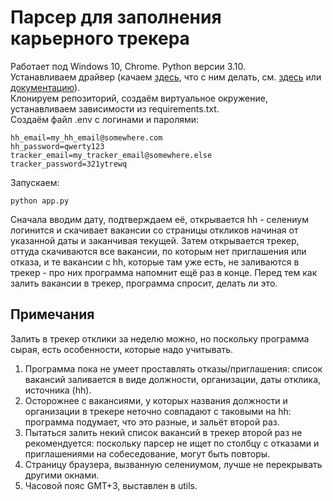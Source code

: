 # Парсер для заполнения карьерного трекера
Работает под Windows 10, Chrome. Python версии 3.10.  
Устанавливаем драйвер (качаем [здесь](https://sites.google.com/chromium.org/driver/), что с ним делать, см. [здесь](https://selenium-python.com/install-chromedriver-chrome) или [документацию](https://selenium-python.readthedocs.io/installation.html)).  
Клонируем репозиторий, создаём виртуальное окружение, устанавливаем зависимости из requirements.txt.  
Создаём файл .env с логинами и паролями:
```
hh_email=my_hh_email@somewhere.com
hh_password=qwerty123
tracker_email=my_tracker_email@somewhere.else
tracker_password=321ytrewq
```
Запускаем:
```
python app.py
```
Сначала вводим дату, подтверждаем её, открывается hh - селениум логинится и скачивает вакансии со страницы откликов начиная от указанной даты и заканчивая текущей. Затем открывается трекер, оттуда скачиваются все вакансии, по которым нет приглашения или отказа, и те вакансии с hh, которые там уже есть, не заливаются в трекер - про них программа напомнит ещё раз в конце. Перед тем как залить вакансии в трекер, программа спросит, делать ли это.

## Примечания
Залить в трекер отклики за неделю можно, но поскольку программа сырая, есть особенности, которые надо учитывать.
1. Программа пока не умеет проставлять отказы/приглашения: список вакансий заливается в виде должности, организации, даты отклика, источника (hh).
2. Осторожнее с вакансиями, у которых названия должности и организации в трекере неточно совпадают с таковыми на hh: программа подумает, что это разные, и зальёт второй раз.
3. Пытаться залить некий список вакансий в трекер второй раз не рекомендуется: поскольку парсер не ищет по столбцу с отказами и приглашениями на собеседование, могут быть повторы.
4. Страницу браузера, вызванную селениумом, лучше не перекрывать другими окнами.
5. Часовой пояс GMT+3, выставлен в utils.
